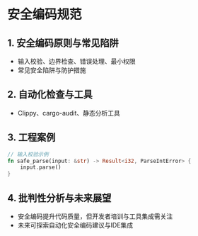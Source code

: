 # 安全编码规范

## 1. 安全编码原则与常见陷阱

- 输入校验、边界检查、错误处理、最小权限
- 常见安全陷阱与防护措施

## 2. 自动化检查与工具

- Clippy、cargo-audit、静态分析工具

## 3. 工程案例

```rust
// 输入校验示例
fn safe_parse(input: &str) -> Result<i32, ParseIntError> {
    input.parse()
}
```

## 4. 批判性分析与未来展望

- 安全编码提升代码质量，但开发者培训与工具集成需关注
- 未来可探索自动化安全编码建议与IDE集成
